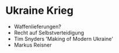 # Ukraine Krieg

- Waffenlieferungen?
- Recht auf Selbstverteidigung
- Tim Snyders 'Making of Modern Ukraine'
- Markus Reisner
